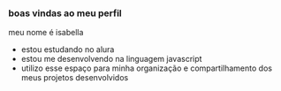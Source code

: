 ### boas vindas ao meu perfil 

meu nome é isabella

- estou estudando no alura
- estou me desenvolvendo na linguagem javascript
- utilizo esse espaço para minha organização e compartilhamento dos meus projetos desenvolvidos
